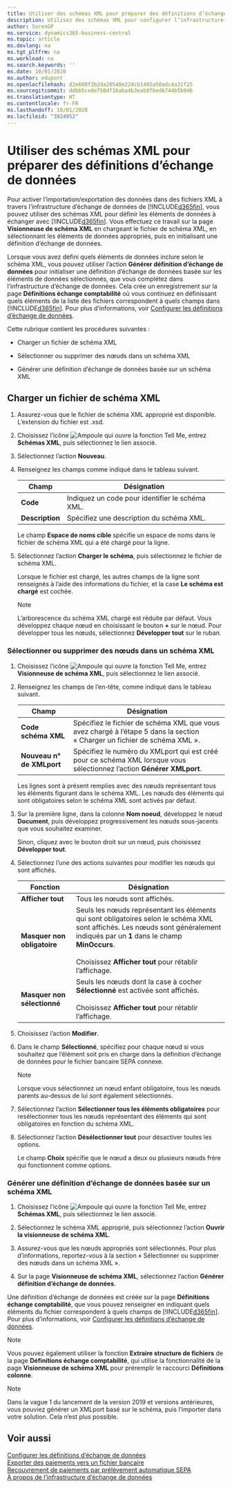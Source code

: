 ```yaml
---
title: Utiliser des schémas XML pour préparer des définitions d’échange de données
description: Utilisez des schémas XML pour configurer l’infrastructure d’échange de documents.
author: SorenGP
ms.service: dynamics365-business-central
ms.topic: article
ms.devlang: na
ms.tgt_pltfrm: na
ms.workload: na
ms.search.keywords: ''
ms.date: 10/01/2020
ms.author: edupont
ms.openlocfilehash: d2e600f3b2da20540e224cb1405a50adc4a31f25
ms.sourcegitcommit: ddbb5cede750df1baba4b3eab8fbed6744b5b9d6
ms.translationtype: HT
ms.contentlocale: fr-FR
ms.lasthandoff: 10/01/2020
ms.locfileid: "3924952"
---
```

# <a name="use-xml-schemas-to-prepare-data-exchange-definitions"></a>Utiliser des schémas XML pour préparer des définitions d’échange de données

Pour activer l’importation/exportation des données dans des fichiers XML à travers l’infrastructure d’échange de données de [!INCLUDE[d365fin](includes/d365fin_md.md)], vous pouvez utiliser des schémas XML pour définir les éléments de données à échanger avec [!INCLUDE[d365fin](includes/d365fin_md.md)]. Vous effectuez ce travail sur la page **Visionneuse de schéma XML** en chargeant le fichier de schéma XML, en sélectionnant les éléments de données appropriés, puis en initialisant une définition d’échange de données.  

 Lorsque vous avez défini quels éléments de données inclure selon le schéma XML, vous pouvez utiliser l’action **Générer définition d’échange de données** pour initialiser une définition d’échange de données basée sur les éléments de données sélectionnés, que vous complétez dans l’infrastructure d’échange de données. Cela crée un enregistrement sur la page **Définitions échange comptabilité** où vous continuez en définissant quels éléments de la liste des fichiers correspondent à quels champs dans [!INCLUDE[d365fin](includes/d365fin_md.md)]. Pour plus d’informations, voir [Configurer les définitions d’échange de données](across-how-to-set-up-data-exchange-definitions.md).  

 Cette rubrique contient les procédures suivantes :  

- Charger un fichier de schéma XML  

- Sélectionner ou supprimer des nœuds dans un schéma XML  

- Générer une définition d’échange de données basée sur un schéma XML  

## <a name="to-load-an-xml-schema-file"></a>Charger un fichier de schéma XML

1. Assurez-vous que le fichier de schéma XML approprié est disponible. L’extension du fichier est .xsd.  

2. Choisissez l’icône ![Ampoule qui ouvre la fonction Tell Me](media/ui-search/search_small.png "Dites-moi ce que vous voulez faire"), entrez **Schémas XML**, puis sélectionnez le lien associé.  

3. Sélectionnez l’action **Nouveau**.  

4. Renseignez les champs comme indiqué dans le tableau suivant.  

    |Champ|Désignation|  
    |---------------------------------|---------------------------------------|  
    |**Code**|Indiquez un code pour identifier le schéma XML.|  
    |**Description**|Spécifiez une description du schéma XML.|  

     Le champ **Espace de noms cible** spécifie un espace de noms dans le fichier de schéma XML qui a été chargé pour la ligne.  

5. Sélectionnez l’action **Charger le schéma**, puis sélectionnez le fichier de schéma XML.  

     Lorsque le fichier est chargé, les autres champs de la ligne sont renseignés à l’aide des informations du fichier, et la case **Le schéma est chargé** est cochée.  

    > [!NOTE]  
    >  L’arborescence du schéma XML chargé est réduite par défaut. Vous développez chaque nœud en choisissant le bouton **+** sur le nœud. Pour développer tous les nœuds, sélectionnez **Développer tout** sur le ruban.  

### <a name="to-select-or-clear-nodes-in-an-xml-schema"></a>Sélectionner ou supprimer des nœuds dans un schéma XML  

1. Choisissez l’icône ![Ampoule qui ouvre la fonction Tell Me](media/ui-search/search_small.png "Dites-moi ce que vous voulez faire"), entrez **Visionneuse de schéma XML**, puis sélectionnez le lien associé.  

2. Renseignez les champs de l’en-tête, comme indiqué dans le tableau suivant.  

    |Champ|Désignation|  
    |---------------------------------|---------------------------------------|  
    |**Code schéma XML**|Spécifiez le fichier de schéma XML que vous avez chargé à l’étape 5 dans la section « Charger un fichier de schéma XML ».|  
    |**Nouveau n° de XMLport**|Spécifiez le numéro du XMLport qui est créé pour ce schéma XML lorsque vous sélectionnez l’action **Générer XMLport**.|  

     Les lignes sont à présent remplies avec des nœuds représentant tous les éléments figurant dans le schéma XML. Les nœuds des éléments qui sont obligatoires selon le schéma XML sont activés par défaut.  

3. Sur la première ligne, dans la colonne **Nom noeud**, développez le nœud **Document**, puis développez progressivement les nœuds sous-jacents que vous souhaitez examiner.  

     Sinon, cliquez avec le bouton droit sur un nœud, puis choisissez **Développer tout**.  

4. Sélectionnez l’une des actions suivantes pour modifier les nœuds qui sont affichés.  

    |**Fonction**|Désignation|  
    |----------------|---------------------------------------|  
    |**Afficher tout**|Tous les nœuds sont affichés.|  
    |**Masquer non obligatoire**|Seuls les nœuds représentant les éléments qui sont obligatoires selon le schéma XML sont affichés. Les nœuds sont généralement indiqués par un **1** dans le champ **MinOccurs**.<br /><br /> Choisissez **Afficher tout** pour rétablir l’affichage.|  
    |**Masquer non sélectionné**|Seuls les nœuds dont la case à cocher **Sélectionné** est activée sont affichés.<br /><br /> Choisissez **Afficher tout** pour rétablir l’affichage.|  

5. Choisissez l’action **Modifier**.  

6. Dans le champ **Sélectionné**, spécifiez pour chaque nœud si vous souhaitez que l’élément soit pris en charge dans la définition d’échange de données pour le fichier bancaire SEPA connexe.  

    > [!NOTE]  
    >  Lorsque vous sélectionnez un nœud enfant obligatoire, tous les nœuds parents au-dessus de lui sont également sélectionnés.  

7. Sélectionnez l’action **Sélectionner tous les éléments obligatoires** pour resélectionner tous les nœuds représentant des éléments qui sont obligatoires en fonction du schéma XML.  

8. Sélectionnez l’action **Désélectionner tout** pour désactiver toutes les options.  

     Le champ **Choix** spécifie que le nœud a deux ou plusieurs nœuds frère qui fonctionnent comme options.  

### <a name="to-generate-a-data-exchange-definition-that-is-based-on-an-xml-schema"></a>Générer une définition d’échange de données basée sur un schéma XML  

1. Choisissez l’icône ![Ampoule qui ouvre la fonction Tell Me](media/ui-search/search_small.png "Dites-moi ce que vous voulez faire"), entrez **Schémas XML**, puis sélectionnez le lien associé.  

2. Sélectionnez le schéma XML approprié, puis sélectionnez l’action **Ouvrir la visionneuse de schéma XML**.  

3. Assurez-vous que les nœuds appropriés sont sélectionnés. Pour plus d’informations, reportez-vous à la section « Sélectionner ou supprimer des nœuds dans un schéma XML ».  

4. Sur la page **Visionneuse de schéma XML**, sélectionnez l’action **Générer définition d’échange de données**.  

 Une définition d’échange de données est créée sur la page **Définitions échange comptabilité**, que vous pouvez renseigner en indiquant quels éléments du fichier correspondent à quels champs de [!INCLUDE[d365fin](includes/d365fin_md.md)]. Pour plus d’informations, voir [Configurer les définitions d’échange de données](across-how-to-set-up-data-exchange-definitions.md).  

> [!NOTE]  
> Vous pouvez également utiliser la fonction **Extraire structure de fichiers** de la page **Définitions échange comptabilité**, qui utilise la fonctionnalité de la page **Visionneuse de schéma XML** pour préremplir le raccourci **Définitions colonne**.  

> [!NOTE]
> Dans la vague 1 du lancement de la version 2019 et versions antérieures, vous pouviez générer un XMLport basé sur le schéma, puis l’importer dans votre solution. Cela n’est plus possible.

## <a name="see-also"></a>Voir aussi

[Configurer les définitions d’échange de données](across-how-to-set-up-data-exchange-definitions.md)  
[Exporter des paiements vers un fichier bancaire](finance-make-payments-with-bank-data-conversion-service-or-sepa-credit-transfer.md#exporting-payments-to-a-bank-file)  
[Recouvrement de paiements par prélèvement automatique SEPA](finance-collect-payments-with-sepa-direct-debit.md)  
[À propos de l’infrastructure d’échange de données](across-about-the-data-exchange-framework.md)  
